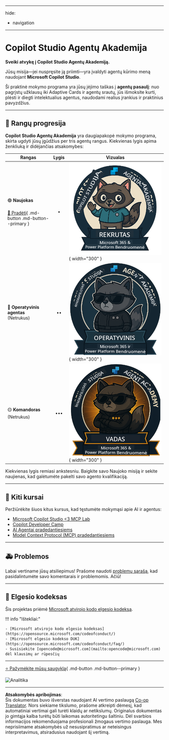<!--
CO_OP_TRANSLATOR_METADATA:
{
  "original_hash": "15e57e059ce7689d602d7853187235cd",
  "translation_date": "2025-10-21T23:43:36+00:00",
  "source_file": "docs/index.md",
  "language_code": "lt"
}
-->
---
hide:
- navigation
---

# Copilot Studio Agentų Akademija

**Sveiki atvykę į Copilot Studio Agentų Akademiją.**  

Jūsų misija—jei nuspręsite ją priimti—yra įvaldyti agentų kūrimo meną naudojant **Microsoft Copilot Studio**.

Ši praktinė mokymo programa yra jūsų įėjimo taškas į **agentų pasaulį**: nuo pagrįstų užklausų iki Adaptive Cards ir agentų srautų, jūs išmoksite kurti, plėsti ir diegti intelektualius agentus, naudodami realius įrankius ir praktinius pavyzdžius.

---

## 🏅 Rangų progresija

**Copilot Studio Agentų Akademija** yra daugiapakopė mokymo programa, skirta ugdyti jūsų įgūdžius per tris agentų rangus. Kiekvienas lygis apima ženkliuką ir didėjančias atsakomybes:

| Rangas           | Lygis | Vizualas |
|------------------|:-----:|--------|
| 🟢 **Naujokas**</br></br>[🚀 Pradėti](https://aka.ms/agent-academy-recruit){ .md-button .md-button--primary }     | •     | ![Naujoko ženkliukas](../../../translated_images/mcs-agent-academy-recruit-badge.ae42fcac011188229cda7c92da096df498ae9d647b2f66c6edf16befbbcbb339.lt.png){ width="300" }     |
| 🔵 **Operatyvinis agentas**</br>(Netrukus)   | ••    | ![Operatyvinio agento ženkliukas](../../../translated_images/mcs-agent-academy-operative-badge.1366e342a9b895d01f94429b640bca24ed169dbcb9dc099ba149b92825c7a0ac.lt.png){ width="300" } |
| 🟡 **Komandoras**</br>(Netrukus)    | •••   | ![Komandoro ženkliukas](../../../translated_images/mcs-agent-academy-commander-badge.a62ed6b9c3c9bf697286fbfd692b3dddc69a95d0d519b8776667a7bd50e2a183.lt.png){ width="300" } |

Kiekvienas lygis remiasi ankstesniu. Baigkite savo Naujoko misiją ir sekite naujienas, kad galėtumėte pakelti savo agento kvalifikaciją.

---

## 🎒 Kiti kursai

Peržiūrėkite šiuos kitus kursus, kad tęstumėte mokymąsi apie AI ir agentus:

- [Microsoft Copilot Studio <3 MCP Lab](https://aka.ms/mcsmcplab)
- [Copilot Developer Camp](https://microsoft.github.io/copilot-camp/)
- [AI Agentai pradedantiesiems](https://microsoft.github.io/ai-agents-for-beginners/)
- [Model Context Protocol (MCP) pradedantiesiems](https://github.com/microsoft/mcp-for-beginners)

---

## 🚑 Problemos

Labai vertiname jūsų atsiliepimus! Prašome naudoti [problemų sąrašą](https://github.com/microsoft/agent-academy/issues), kad pasidalintumėte savo komentarais ir problemomis. Ačiū!

---

## 📜 Elgesio kodeksas

Šis projektas priėmė [Microsoft atvirojo kodo elgesio kodeksą](https://opensource.microsoft.com/codeofconduct/).

!!! info "Ištekliai:"

    - [Microsoft atvirojo kodo elgesio kodeksas](https://opensource.microsoft.com/codeofconduct/)
    - [Microsoft elgesio kodekso DUK](https://opensource.microsoft.com/codeofconduct/faq/)
    - Susisiekite [opencode@microsoft.com](mailto:opencode@microsoft.com) dėl klausimų ar rūpesčių

---

[⭐️ Pažymėkite mūsų saugyklą](https://github.com/microsoft/agent-academy){ .md-button .md-button--primary }

<!-- markdownlint-disable-next-line MD033 -->
<img src="https://m365-visitor-stats.azurewebsites.net/agent-academy/index" alt="Analitika" />

---

**Atsakomybės apribojimas**:  
Šis dokumentas buvo išverstas naudojant AI vertimo paslaugą [Co-op Translator](https://github.com/Azure/co-op-translator). Nors siekiame tikslumo, prašome atkreipti dėmesį, kad automatiniai vertimai gali turėti klaidų ar netikslumų. Originalus dokumentas jo gimtąja kalba turėtų būti laikomas autoritetingu šaltiniu. Dėl svarbios informacijos rekomenduojama profesionali žmogaus vertimo paslauga. Mes neprisiimame atsakomybės už nesusipratimus ar neteisingus interpretavimus, atsiradusius naudojant šį vertimą.